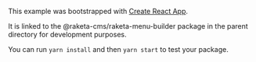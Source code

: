 This example was bootstrapped with [Create React App](https://github.com/facebook/create-react-app).

It is linked to the @raketa-cms/raketa-menu-builder package in the parent directory for development purposes.

You can run `yarn install` and then `yarn start` to test your package.
